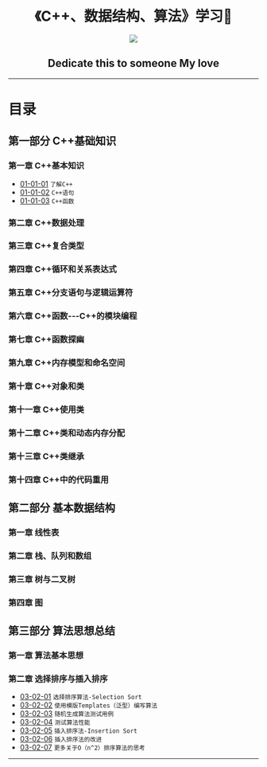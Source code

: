 <h1 align="center">《C++、数据结构、算法》学习📖</h1>
<p align="center"><img src="https://timgsa.baidu.com/timg?image&quality=80&size=b9999_10000&sec=1496673960064&di=c9c5de36faba9b267e6b5e3c123af80f&imgtype=0&src=http%3A%2F%2Fp7.qhimg.com%2Ft0128b2c0313adbfc60.png" /></p>

<h2 align="center">Dedicate this to someone My love</h2>

---



# 目录

## 第一部分 C++基础知识

### 第一章 C++基本知识

* [01-01-01](https://github.com/TYRMars/AlgorithmLearn/tree/master/CppLearn/01-01-01) `了解C++`
* [01-01-02](https://github.com/TYRMars/AlgorithmLearn/tree/master/CppLearn/01-01-02) `C++语句`
* [01-01-03](https://github.com/TYRMars/AlgorithmLearn/tree/master/CppLearn/01-01-03) `C++函数`

### 第二章 C++数据处理

### 第三章 C++复合类型

### 第四章 C++循环和关系表达式

### 第五章 C++分支语句与逻辑运算符

### 第六章 C++函数---C++的模块编程

### 第七章 C++函数探幽

### 第九章 C++内存模型和命名空间

### 第十章 C++对象和类

### 第十一章 C++使用类

### 第十二章 C++类和动态内存分配

### 第十三章 C++类继承

### 第十四章 C++中的代码重用

## 第二部分 基本数据结构

### 第一章 线性表

### 第二章 栈、队列和数组

### 第三章 树与二叉树

### 第四章 图


## 第三部分 算法思想总结

### 第一章 算法基本思想

### 第二章 选择排序与插入排序

* [03-02-01](https://github.com/TYRMars/AlgorithmLearn#03-01-01) `选择排序算法-Selection Sort`
* [03-02-02](https://github.com/TYRMars/AlgorithmLearn#03-01-02) `使用模版Templates（泛型）编写算法`
* [03-02-03](https://github.com/TYRMars/AlgorithmLearn#03-01-03) `随机生成算法测试用例`
* [03-02-04](https://github.com/TYRMars/AlgorithmLearn#03-01-04) `测试算法性能`
* [03-02-05](https://github.com/TYRMars/AlgorithmLearn#03-01-05) `插入排序法-Insertion Sort`
* [03-02-06](https://github.com/TYRMars/AlgorithmLearn#03-01-06) `插入排序法的改进`
* [03-02-07](https://github.com/TYRMars/AlgorithmLearn#03-02-07) `更多关于O（n^2）排序算法的思考`

---
